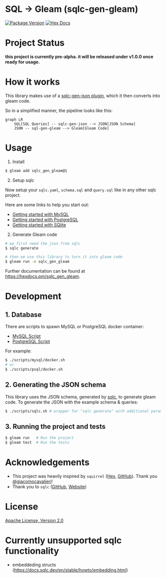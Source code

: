 # SQL -> Gleam (sqlc-gen-gleam)

[![Package Version](https://img.shields.io/hexpm/v/sqlc_gen_gleam)](https://hex.pm/packages/sqlc_gen_gleam)
[![Hex Docs](https://img.shields.io/badge/hex-docs-ffaff3)](https://hexdocs.pm/sqlc_gen_gleam/)

# Project Status

**this project is currently pre-alpha. it will be released under v1.0.0 once ready for usage.**

# How it works

This library makes use of a [sqlc-gen-json plugin](https://github.com/daniellionel01/sqlc-gen-json),
which it then converts into gleam code.

So in a simplified manner, the pipeline looks like this:
```mermaid
graph LR
    SQL[SQL Queries] -- sqlc-gen-json --> JSON[JSON Schema]
    JSON -- sql-gen-gleam --> Gleam[Gleam Code]
```

# Usage

1. Install
```sh
$ gleam add sqlc_gen_gleam@1
```

2. Setup sqlc

Now setup your `sqlc.yaml`, `schema.sql` and `query.sql` like in any other sqlc project.

Here are some links to help you start out:
- [Getting started with MySQL](https://docs.sqlc.dev/en/stable/tutorials/getting-started-mysql.html)
- [Getting started with PostgreSQL](https://docs.sqlc.dev/en/stable/tutorials/getting-started-postgresql.html)
- [Getting started with SQlite](https://docs.sqlc.dev/en/stable/tutorials/getting-started-sqlite.html)

2. Generate Gleam code
```sh
# we first need the json from sqlc
$ sqlc generate

# then we use this library to turn it into gleam code
$ gleam run -m sqlc_gen_gleam
```

Further documentation can be found at <https://hexdocs.pm/sqlc_gen_gleam>.

# Development

## 1. Database

There are scripts to spawn MySQL or PostgreSQL docker container:
-  [MySQL Script](./scripts/mysql/docker.sh)
-  [PostgreSQL Script](./scripts/psql/docker.sh)

For example:
```sh
$ ./scripts/mysql/docker.sh
# or
$ ./scripts/psql/docker.sh
```

## 2. Generating the JSON schema
This library uses the JSON schema, generated by [sqlc](https://sqlc.dev/), to generate gleam code.
To generate the JSON with the example schema & queries:
```sh
$ ./scripts/sqlc.sh # wrapper for "sqlc generate" with additional parameters
```

## 3. Running the project and tests
```sh
$ gleam run   # Run the project
$ gleam test  # Run the tests
```

# Acknowledgements
- This project was heavily inspired by `squirrel` ([Hex](https://hex.pm/packages/squirrel), [GitHub](https://github.com/giacomocavalieri/squirrel)). Thank you [@giacomocavalieri](https://github.com/giacomocavalieri)!
- Thank you to `sqlc` ([GitHub](https://github.com/sqlc-dev/sqlc), [Website](https://sqlc.dev/))

# License
[Apache License, Version 2.0](./LICENSE)

# Currently unsupported sqlc functionality

- embeddeding structs (https://docs.sqlc.dev/en/stable/howto/embedding.html)
